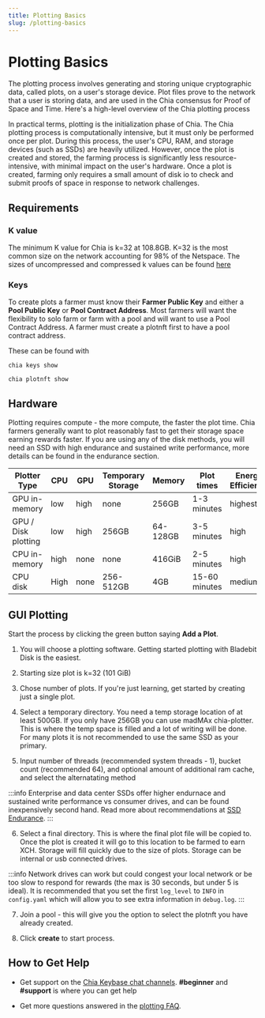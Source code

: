 ```yaml
---
title: Plotting Basics
slug: /plotting-basics
---
```


# Plotting Basics

The plotting process involves generating and storing unique cryptographic data, called plots, on a user's storage device. Plot files prove to the network that a user is storing data, and are used in the Chia consensus for Proof of Space and Time. Here's a high-level overview of the Chia plotting process

In practical terms, plotting is the initialization phase of Chia. The Chia plotting process is computationally intensive, but it must only be performed once per plot. During this process, the user's CPU, RAM, and storage devices (such as SSDs) are heavily utilized. However, once the plot is created and stored, the farming process is significantly less resource-intensive, with minimal impact on the user's hardware. Once a plot is created, farming only requires a small amount of disk io to check and submit proofs of space in response to network challenges.


## Requirements


### K value

The minimum K value for Chia is k=32 at 108.8GB. K=32 is the most common size on the network accounting for 98% of the Netspace. The sizes of uncompressed and compressed k values can be found [here](/k-sizes)


### Keys

To create plots a farmer must know their **Farmer Public Key** and either a **Pool Public Key** or **Pool Contract Address**. Most farmers will want the flexibility to solo farm or farm with a pool and will want to use a Pool Contract Address. A farmer must create a plotnft first to have a pool contract address.

These can be found with

`chia keys show`

`chia plotnft show`


## Hardware

Plotting requires compute - the more compute, the faster the plot time. Chia farmers generally want to plot reasonably fast to get their storage space earning rewards faster. If you are using any of the disk methods, you will need an SSD with high endurance and sustained write performance, more details can be found in the endurance section.

| Plotter Type        | CPU  | GPU  | Temporary Storage | Memory   | Plot times    | Energy Efficiency |
| ------------------- | ---- | ---- | ----------------- | -------- | ------------- | ----------------- |
| GPU in-memory       | low  | high | none              | 256GB    | 1-3 minutes   | highest           |
| GPU / Disk plotting | low  | high | 256GB             | 64-128GB | 3-5 minutes   | high              |
| CPU in-memory       | high | none | none              | 416GiB   | 2-5 minutes   | high              |
| CPU disk            | High | none | 256-512GB         | 4GB      | 15-60 minutes | medium            |

## GUI Plotting

Start the process by clicking the green button saying **Add a Plot**.

1. You will choose a plotting software. Getting started plotting with Bladebit Disk is the easiest.

2. Starting size plot is k=32 (101 GiB)

3. Chose number of plots. If you're just learning, get started by creating just a single plot.

4. Select a temporary directory. You need a temp storage location of at least 500GB. If you only have 256GB you can use madMAx chia-plotter. This is where the temp space is filled and a lot of writing will be done. For many plots it is not recommended to use the same SSD as your primary.

5. Input number of threads (recommended system threads - 1), bucket count (recommended 64), and optional amount of additional ram cache, and select the alternatating method

:::info
Enterprise and data center SSDs offer higher endurnace and sustained write performance vs consumer drives, and can be found inexpensively second hand. Read more about recommendations at [SSD Endurance](/ssd-endurance).
:::

6. Select a final directory. This is where the final plot file will be copied to. Once the plot is created it will go to this location to be farmed to earn XCH. Storage will fill quickly due to the size of plots. Storage can be internal or usb connected drives.

:::info
Network drives can work but could congest your local network or be too slow to respond for rewards (the max is 30 seconds, but under 5 is ideal). It is recommended that you set the first `log_level` to `INFO` in `config.yaml` which will allow you to see extra information in `debug.log`.
:::

7. Join a pool - this will give you the option to select the plotnft you have already created.

8. Click **create** to start process.

## How to Get Help

- Get support on the [Chia Keybase chat channels](https://keybase.io/team/chia_network.public). **#beginner** and **#support** is where you can get help

- Get more questions answered in the [plotting FAQ](/plotting-faq).
